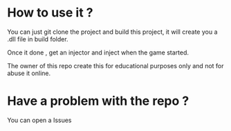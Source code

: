 # How to use it ?

You can just git clone the project and build this project, it will create you a .dll file in build folder.
 
Once it done , get an injector and inject when the game started.

The owner of this repo create this for educational purposes only and not for abuse it online.

# Have a problem with the repo ?

You can open a Issues 
